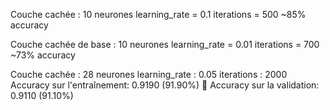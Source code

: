 Couche cachée : 10 neurones
learning_rate = 0.1
iterations = 500
~85% accuracy


Couche cachée de base : 10 neurones
learning_rate = 0.01
iterations = 700
~73% accuracy

Couche cachée : 28 neurones
learning_rate : 0.05
iterations : 2000
Accuracy sur l'entraînement: 0.9190 (91.90%)
🎯 Accuracy sur la validation: 0.9110 (91.10%)
